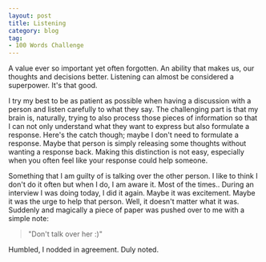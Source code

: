 ```yaml
---
layout: post
title: Listening
category: blog
tag:
- 100 Words Challenge
---
```

A value ever so important yet often forgotten. An ability that makes us, our thoughts and decisions better. Listening can almost be considered a superpower. It's that good.

I try my best to be as patient as possible when having a discussion with a person and listen carefully to what they say. The challenging part is that my brain is, naturally, trying to also process those pieces of information so that I can not only understand what they want to express but also formulate a response. Here's the catch though; maybe I don't need to formulate a response. Maybe that person is simply releasing some thoughts without wanting a response back. Making this distinction is not easy, especially when you often feel like your response could help someone.

Something that I am guilty of is talking over the other person. I like to think I don't do it often but when I do, I am aware it. Most of the times.. During an interview I was doing today, I did it again. Maybe it was excitement. Maybe it was the urge to help that person. Well, it doesn't matter what it was. Suddenly and magically a piece of paper was pushed over to me with a simple note:
>"Don't talk over her :)"

Humbled, I nodded in agreement. Duly noted.
